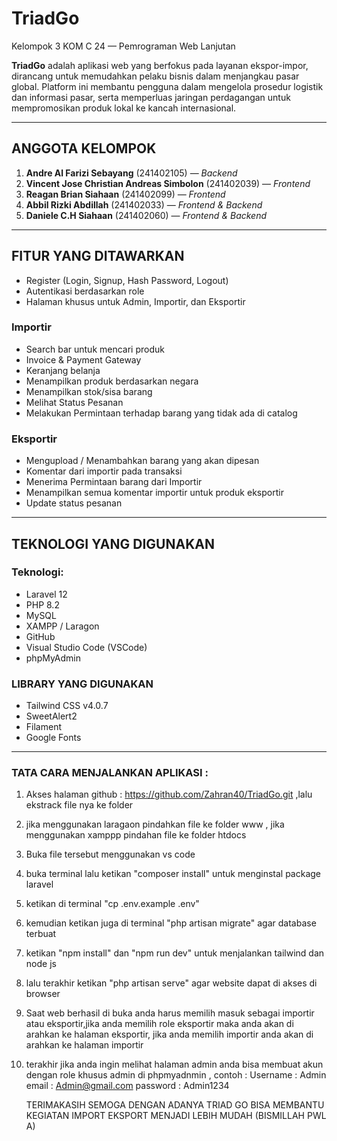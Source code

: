 # TriadGo 
Kelompok 3 KOM C 24 — Pemrograman Web Lanjutan

**TriadGo** adalah aplikasi web yang berfokus pada layanan ekspor-impor, dirancang untuk memudahkan pelaku bisnis dalam menjangkau pasar global. Platform ini membantu pengguna dalam mengelola prosedur logistik dan informasi pasar, serta memperluas jaringan perdagangan untuk mempromosikan produk lokal ke kancah internasional.

---

## ANGGOTA KELOMPOK

1. **Andre Al Farizi Sebayang** (241402105) — *Backend*
2. **Vincent Jose Christian Andreas Simbolon** (241402039) — *Frontend*
3. **Reagan Brian Siahaan** (241402099) — *Frontend*
4. **Abbil Rizki Abdillah** (241402033) — *Frontend & Backend*
5. **Daniele C.H Siahaan** (241402060) — *Frontend & Backend*

---

## FITUR YANG DITAWARKAN

- Register (Login, Signup, Hash Password, Logout)
- Autentikasi berdasarkan role
- Halaman khusus untuk Admin, Importir, dan Eksportir

### Importir
- Search bar untuk mencari produk
- Invoice & Payment Gateway
- Keranjang belanja
- Menampilkan produk berdasarkan negara
- Menampilkan stok/sisa barang
- Melihat Status Pesanan
- Melakukan Permintaan terhadap barang yang tidak ada di catalog

### Eksportir
- Mengupload / Menambahkan barang yang akan dipesan
- Komentar dari importir pada transaksi
- Menerima Permintaan barang dari Importir 
- Menampilkan semua komentar importir untuk produk eksportir
- Update status pesanan

---

## TEKNOLOGI YANG DIGUNAKAN

### Teknologi:
- Laravel 12
- PHP 8.2
- MySQL
- XAMPP / Laragon
- GitHub
- Visual Studio Code (VSCode)
- phpMyAdmin

### LIBRARY YANG DIGUNAKAN 
- Tailwind CSS v4.0.7
- SweetAlert2
- Filament
- Google Fonts 

---

### TATA CARA MENJALANKAN APLIKASI :
1. Akses halaman github : https://github.com/Zahran40/TriadGo.git ,lalu ekstrack file nya ke folder
2. jika menggunakan laragaon pindahkan file ke folder www , jika menggunakan xamppp pindahan file ke folder htdocs
3. Buka file tersebut menggunakan vs code
4. buka terminal lalu ketikan "composer install" untuk menginstal package laravel
5. ketikan di terminal "cp .env.example .env"
6. kemudian ketikan juga di terminal "php artisan migrate" agar database terbuat
7. ketikan "npm install" dan "npm run dev" untuk menjalankan tailwind dan node js
8. lalu terakhir ketikan "php artisan serve" agar website dapat di akses di browser
9. Saat web berhasil di buka anda harus memilih masuk sebagai importir atau eksportir,jika anda memilih role eksportir maka anda akan di arahkan ke halaman eksportir, jika anda memilih importir anda akan di arahkan ke halaman importir
10. terakhir jika anda ingin melihat halaman admin anda bisa membuat akun dengan role khusus admin di phpmyadnmin , contoh :
    Username : Admin
    email : Admin@gmail.com
    password : Admin1234


    TERIMAKASIH SEMOGA DENGAN ADANYA TRIAD GO BISA MEMBANTU KEGIATAN IMPORT EKSPORT MENJADI LEBIH MUDAH
    (BISMILLAH PWL A)








